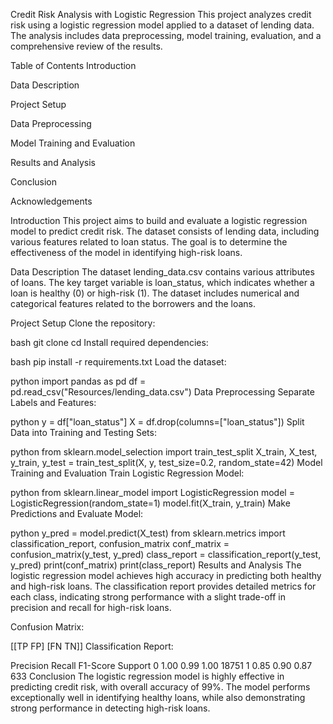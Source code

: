 Credit Risk Analysis with Logistic Regression
This project analyzes credit risk using a logistic regression model applied to a dataset of lending data. The analysis includes data preprocessing, model training, evaluation, and a comprehensive review of the results.

Table of Contents
Introduction

Data Description

Project Setup

Data Preprocessing

Model Training and Evaluation

Results and Analysis

Conclusion

Acknowledgements

Introduction
This project aims to build and evaluate a logistic regression model to predict credit risk. The dataset consists of lending data, including various features related to loan status. The goal is to determine the effectiveness of the model in identifying high-risk loans.

Data Description
The dataset lending_data.csv contains various attributes of loans. The key target variable is loan_status, which indicates whether a loan is healthy (0) or high-risk (1). The dataset includes numerical and categorical features related to the borrowers and the loans.

Project Setup
Clone the repository:

bash
git clone <repository-url>
cd <repository-directory>
Install required dependencies:

bash
pip install -r requirements.txt
Load the dataset:

python
import pandas as pd
df = pd.read_csv("Resources/lending_data.csv")
Data Preprocessing
Separate Labels and Features:

python
y = df["loan_status"]
X = df.drop(columns=["loan_status"])
Split Data into Training and Testing Sets:

python
from sklearn.model_selection import train_test_split
X_train, X_test, y_train, y_test = train_test_split(X, y, test_size=0.2, random_state=42)
Model Training and Evaluation
Train Logistic Regression Model:

python
from sklearn.linear_model import LogisticRegression
model = LogisticRegression(random_state=1)
model.fit(X_train, y_train)
Make Predictions and Evaluate Model:

python
y_pred = model.predict(X_test)
from sklearn.metrics import classification_report, confusion_matrix
conf_matrix = confusion_matrix(y_test, y_pred)
class_report = classification_report(y_test, y_pred)
print(conf_matrix)
print(class_report)
Results and Analysis
The logistic regression model achieves high accuracy in predicting both healthy and high-risk loans. The classification report provides detailed metrics for each class, indicating strong performance with a slight trade-off in precision and recall for high-risk loans.

Confusion Matrix:

[[TP  FP]
 [FN  TN]]
Classification Report:

Precision    Recall    F1-Score    Support
0            1.00      0.99      1.00       18751
1            0.85      0.90      0.87         633
Conclusion
The logistic regression model is highly effective in predicting credit risk, with overall accuracy of 99%. The model performs exceptionally well in identifying healthy loans, while also demonstrating strong performance in detecting high-risk loans.